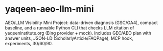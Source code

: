 # yaqeen-aeo-llm-mini
AEO/LLM Visibility Mini Project: data-driven diagnosis (GSC/GA4), compact baseline, and a runnable Python CLI that checks LLM citation of yaqeeninstitute.org (Bing provider + mock). Includes GEO/AEO plan with answer units, JSON-LD (ScholarlyArticle/FAQPage), MCP hook, experiments, 30/60/90.
